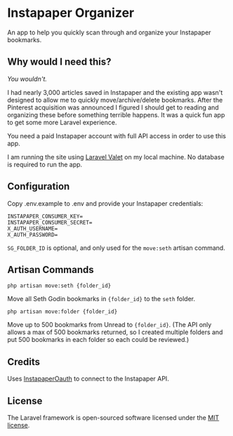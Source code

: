 # Instapaper Organizer

An app to help you quickly scan through and organize your Instapaper bookmarks.

## Why would I need this?

_You wouldn't._

I had nearly 3,000 articles saved in Instapaper and the existing app wasn't designed to allow me to quickly move/archive/delete bookmarks. After the Pinterest acquisition was announced I figured I should get to reading and organizing these before something terrible happens. It was a quick fun app to get some more Laravel experience.

You need a paid Instapaper account with full API access in order to use this app.

I am running the site using [Laravel Valet](https://laravel.com/docs/5.3/valet) on my local machine. No database is required to run the app.

## Configuration

Copy .env.example to .env and provide your Instapaper credentials:

```
INSTAPAPER_CONSUMER_KEY=
INSTAPAPER_CONSUMER_SECRET=
X_AUTH_USERNAME=
X_AUTH_PASSWORD=
```

`SG_FOLDER_ID` is optional, and only used for the `move:seth` artisan command.

## Artisan Commands

```
php artisan move:seth {folder_id}
```

Move all Seth Godin bookmarks in `{folder_id}` to the `seth` folder.

```
php artisan move:folder {folder_id}
```

Move up to 500 bookmarks from Unread to `{folder_id}`. (The API only allows a max of 500 bookmarks returned, so I created multiple folders and put 500 bookmarks in each folder so each could be reviewed.)

## Credits

Uses [InstapaperOauth](https://github.com/randyhoyt/InstapaperOAuth) to connect to the Instapaper API.

## License

The Laravel framework is open-sourced software licensed under the [MIT license](http://opensource.org/licenses/MIT).
